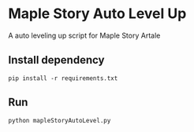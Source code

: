 # Maple Story Auto Level Up
A auto leveling up script for Maple Story Artale

## Install dependency
```
pip install -r requirements.txt
```

## Run
```
python mapleStoryAutoLevel.py
```